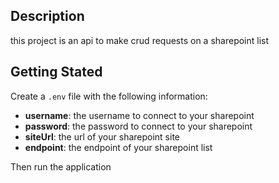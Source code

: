 ## Description

this project is an api to make crud requests on a sharepoint list 

## Getting Stated
Create a `.env` file with the following information:
* **username**: the username to connect to your sharepoint
* **password**: the password to connect to your sharepoint
* **siteUrl**: the url of your sharepoint site
* **endpoint**: the endpoint of your sharepoint list

Then run the application



